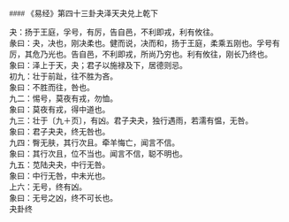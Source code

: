 <font face=微软雅黑>
#### 《易经》第四十三卦夬泽天夬兑上乾下   

夬：扬于王庭，孚号，有厉，告自邑，不利即戎，利有攸往。   
彖曰：夬，决也，刚决柔也。健而说，决而和，扬于王庭，柔乘五刚也。孚号有厉，其危乃光也。告自邑，不利即戎，所尚乃穷也。利有攸往，刚长乃终也。   
象曰：泽上于天，夬；君子以施禄及下，居德则忌。   
初九：壮于前趾，往不胜为吝。   
象曰：不胜而往，咎也。   
九二：惕号，莫夜有戎，勿恤。   
象曰：莫夜有戎，得中道也。   
九三：壮于〔九＋页〕，有凶。君子夬夬，独行遇雨，若濡有愠，无咎。   
象曰：君子夬夬，终无咎也。   
九四：臀无肤，其行次且。牵羊悔亡，闻言不信。   
象曰：其行次且，位不当也。闻言不信，聪不明也。   
九五：苋陆夬夬，中行无咎。   
象曰：中行无咎，中未光也。   
上六：无号，终有凶。   
象曰：无号之凶，终不可长也。   
夬卦终   


</font>
